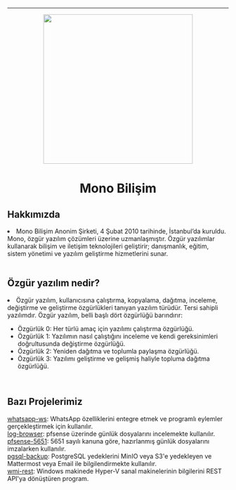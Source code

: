 <hr><div align="center">
<a href="https://mono.net.tr/">
  <img src="https://monobilisim.com.tr/images/mono-bilisim.svg" width="340"/>
</a>
<h1> Mono Bilişim </h1>
</div>

<h2>Hakkımızda</h2>
<li> Mono Bilişim Anonim Şirketi, 4 Şubat 2010 tarihinde, İstanbul’da kuruldu. Mono, özgür yazılım çözümleri üzerine uzmanlaşmıştır. Özgür yazılımlar kullanarak bilişim ve iletişim teknolojileri geliştirir; danışmanlık, eğitim, sistem yönetimi ve yazılım geliştirme hizmetlerini sunar.</li>
<br>

<h2>Özgür yazılım nedir?</h2>
<li>Özgür yazılım, kullanıcısına çalıştırma, kopyalama, dağıtma, inceleme, değiştirme ve geliştirme özgürlükleri tanıyan yazılım türüdür. Tersi sahipli yazılımdır. Özgür yazılım, belli başlı dört özgürlüğü barındırır:</li>
<ul>
    <li>Özgürlük 0: Her türlü amaç için yazılımı çalıştırma özgürlüğü.</li>
    <li>Özgürlük 1: Yazılımın nasıl çalıştığını inceleme ve kendi gereksinimleri doğrultusunda değiştirme özgürlüğü.</li>
    <li>Özgürlük 2: Yeniden dağıtma ve toplumla paylaşma özgürlüğü.</li>
    <li>Özgürlük 3: Yazılımı geliştirme ve gelişmiş haliyle topluma dağıtma özgürlüğü.</li>
</ul>
<br>

<h2>Bazı Projelerimiz</h2>

[whatsapp-ws](https://github.com/monobilisim/whatsapp-ws): WhatsApp özelliklerini entegre etmek ve programlı eylemler gerçekleştirmek için kullanılır.\
[log-browser](https://github.com/monobilisim/log_browser): pfsense üzerinde günlük dosyalarını incelemekte kullanılır.\
[pfsense-5651](https://github.com/monobilisim/pfsense-5651): 5651 sayılı kanuna göre, hazırlanmış günlük dosyalarını imzalarken kullanılır.\
[pgsql-backup](https://github.com/monobilisim/pgsql-backup): PostgreSQL yedeklerini MinIO veya S3'e yedekleyen ve Mattermost veya Email ile bilgilendirmekte kullanılır.\
[wmi-rest](https://github.com/monobilisim/wmi-rest): Windows makinede Hyper-V sanal makinelerinin bilgilerini REST API'ya dönüştüren program.
